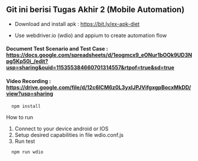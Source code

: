 ## Git ini berisi Tugas Akhir 2 (Mobile Automation)

- Download and install apk : https://bit.ly/ex-apk-diet 

- Use webdriver.io (wdio) and appium to create automation flow


#### Document Test Scenario and Test Case : https://docs.google.com/spreadsheets/d/1eogmcx9_eONur1bOOk9UD3Npg5Kp50i_/edit?usp=sharing&ouid=115355384660701314557&rtpof=true&sd=true
#### Video Recording : https://drive.google.com/file/d/12c6lCM6z0L3yxIJPJVifgxgpBocxMkDD/view?usp=sharing



```
  npm install
```

How to run
1. Connect to your device android or IOS
2. Setup desired capabilities in file wdio.conf.js
3. Run test
```
  npm run wdio
```
